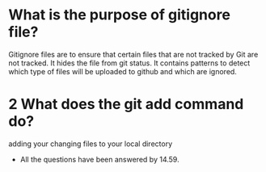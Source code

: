 # What is the purpose of gitignore file?
Gitignore files are to ensure that certain files that are not tracked by Git are not tracked. It hides the file from git status. It contains patterns to detect which type of files will be uploaded to github and which are ignored.

# 2 What does the git add command do?
adding your changing files to your local directory

- All the questions have been answered by 14.59.
